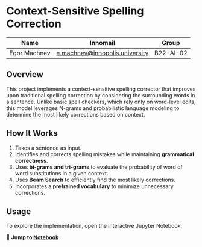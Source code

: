# **Context-Sensitive Spelling Correction**

| Name         | Innomail                       | Group     |
| ------------ | ------------------------------ | --------- |
| Egor Machnev | e.machnev@innopolis.university | B22-AI-02 |

## **Overview**

This project implements a context-sensitive spelling corrector that improves
upon traditional spelling correction by considering the surrounding words in a
sentence. Unlike basic spell checkers, which rely only on word-level edits, this
model leverages N-grams and probabilistic language modeling to determine the
most likely corrections based on context.

## **How It Works**

1. Takes a sentence as input.
2. Identifies and corrects spelling mistakes while maintaining **grammatical
   correctness**.
3. Uses **bi-grams and tri-grams** to evaluate the probability of word of word
   substitutions in a given context.
4. Uses **Beam Search** to efficiently find the most likely corrections.
5. Incorporates a **pretrained vocabulary** to minimize unnecessary corrections.

## **Usage**

To explore the implementation, open the interactive Jupyter Notebook:

📌 **Jump to [Notebook](./notebook.ipynb)**
